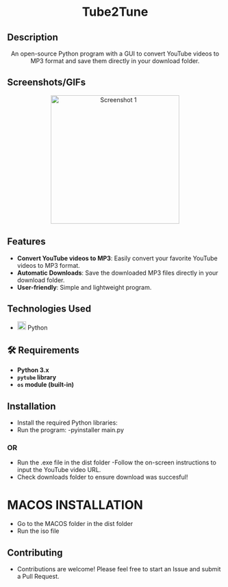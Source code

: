 <h1 align="center">
Tube2Tune
  <br>
</h1>

## Description
<p align="center">An open-source Python program with a GUI to convert YouTube videos to MP3 format and save them directly in your download folder.</p>

## Screenshots/GIFs
<p align="center">
  <img src="https://github.com/ejmoore99/tube2tune/assets/155325780/6d79db67-219c-43c1-aac4-f66e5a1a8267"alt="Screenshot 1" width="300">
</p>

## Features

- **Convert YouTube videos to MP3**: Easily convert your favorite YouTube videos to MP3 format.
- **Automatic Downloads**: Save the downloaded MP3 files directly in your download folder.
- **User-friendly**: Simple and lightweight program.

## Technologies Used

- <img src="https://github.com/ejmoore99/ejmoore99/assets/155325780/42e8b33c-c567-46db-8913-9f9377414eff" alt="python" width="20"/> Python


## 🛠️ Requirements

- **Python 3.x**
- **`pytube` library**
- **`os` module (built-in)**


## Installation
- Install the required Python libraries:
- Run the program:
    -pyinstaller main.py
### OR
- Run the .exe file in the dist folder 
-Follow the on-screen instructions to input the YouTube video URL.
- Check downloads folder to ensure download was succesful!

# MACOS INSTALLATION
- Go to the MACOS folder in the dist folder
- Run the iso file

## Contributing
- Contributions are welcome! Please feel free to start an Issue and submit a Pull Request.
